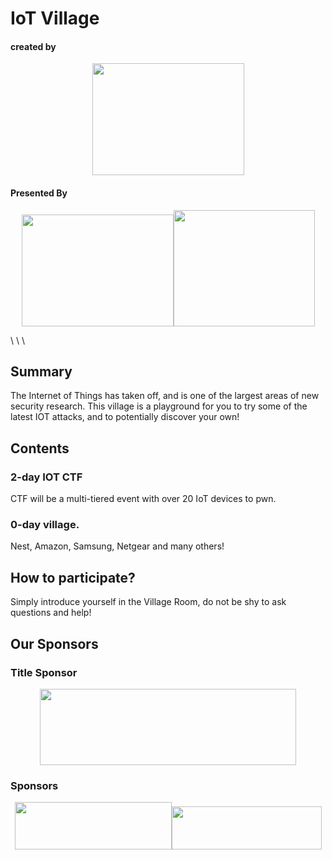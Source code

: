 # IoT Village

#### created by 
<p align="center">
  <img src="https://www.securityevaluators.com/wp-content/themes/IndependentSecurity/images/logo-text.svg" alt="" width="243" height="179" />
</p>

#### Presented By
<p align="center">
  <img src="https://villageidiotlabs.org/assets/images/LM-logo.png" alt="" width="243" height="179" /><img src="https://villageidiotlabs.org/assets/images/epyc_logo_transparent.png" alt="" width="226" height="186" />
</p>
\
\
\

## Summary
The Internet of Things has taken off, and is one of the largest areas of new security research. This village is a playground for you to try some of the latest IOT attacks, and to potentially discover your own!

## Contents
### 2-day IOT CTF
CTF will be a multi-tiered event with over 20 IoT devices to pwn.

### 0-day village.
Nest, Amazon, Samsung, Netgear and many others!

## How to participate?
Simply introduce yourself in the Village Room, do not be shy to ask questions and help!

## Our Sponsors
### Title Sponsor
<p align="center">
<img src="https://villageidiotlabs.org/assets/images/pmscada-logo-801x236.png" alt="" width="410" height="122" />
</p>

### Sponsors
<p align="center">
<img src="https://villageidiotlabs.org/assets/images/rigelkent-logo-499x151.png" alt="" width="251" height="76" /><img src="https://villageidiotlabs.org/assets/images/bitdefender-logo-501x144.png" alt="" width="240" height="69" />
</p>
